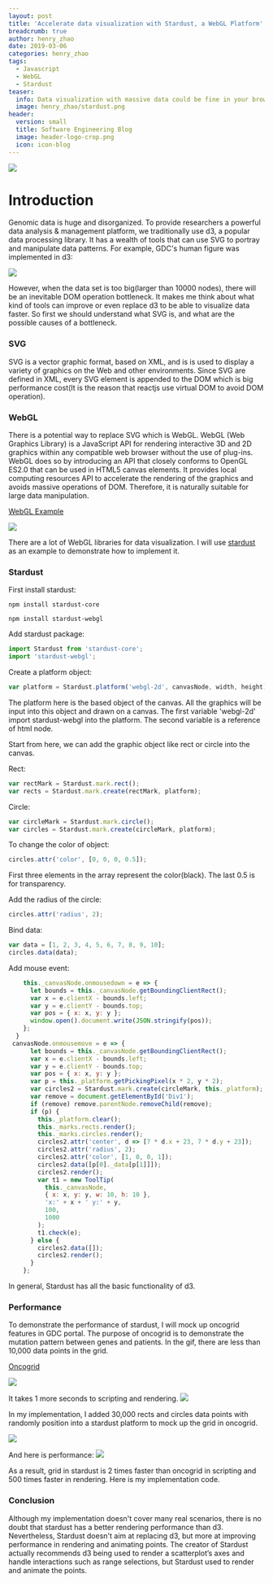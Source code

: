 ```yaml
---
layout: post
title: 'Accelerate data visualization with Stardust, a WebGL Platform'
breadcrumb: true
author: henry_zhao
date: 2019-03-06
categories: henry_zhao
tags:
  - Javascript
  - WebGL
  - Stardust
teaser:
  info: Data visualization with massive data could be fine in your browser
  image: henry_zhao/stardust.png
header:
  version: small
  title: Software Engineering Blog
  image: header-logo-crop.png
  icon: icon-blog
---
```


<image src="{{ site.urlimg }}/henry_zhao/future_world.jpg" />

# Introduction

Genomic data is huge and disorganized. To provide researchers a powerful data analysis & management platform, we traditionally use d3, a popular data processing library. It has a wealth of tools that can use SVG to portray and manipulate data patterns.
For example, GDC's human figure was implemented in d3:

<image src="{{ site.urlimg }}/henry_zhao/human_body.png" />

However, when the data set is too big(larger than 10000 nodes), there will be an inevitable DOM operation bottleneck. It makes me think about what kind of tools can improve or even replace d3 to be able to visualize data faster.
So first we should understand what SVG is, and what are the possible causes of a bottleneck.

### SVG

SVG is a vector graphic format, based on XML, and is is used to display a variety of graphics on the Web and other environments. Since SVG are defined in XML, every SVG element is appended to the DOM which is big performance cost(It is the reason that reactjs use virtual DOM to avoid DOM operation).

### WebGL

There is a potential way to replace SVG which is WebGL. WebGL (Web Graphics Library) is a JavaScript API for rendering interactive 3D and 2D graphics within any compatible web browser without the use of plug-ins. WebGL does so by introducing an API that closely conforms to OpenGL ES2.0 that can be used in HTML5 canvas elements. It provides local computing resources API to accelerate the rendering of the graphics and avoids massive operations of DOM. Therefore, it is naturally suitable for large data manipulation.

[WebGL Example](https://webglsamples.org/)

<image src="{{ site.urlimg }}/henry_zhao/webgl_building.gif" />

There are a lot of WebGL libraries for data visualization. I will use [stardust](https://stardustjs.github.io/) as an example to demonstrate how to implement it.

### Stardust

First install stardust:

`npm install stardust-core` <br />

`npm install stardust-webgl`

Add stardust package:

```javascript
import Stardust from 'stardust-core';
import 'stardust-webgl';
```

Create a platform object:

```javascript
var platform = Stardust.platform('webgl-2d', canvasNode, width, height);
```

The platform here is the based object of the canvas. All the graphics will be input into this object and drawn on a canvas. The first variable 'webgl-2d' import stardust-webgl into the platform. The second variable is a reference of html node.

Start from here, we can add the graphic object like rect or circle into the canvas.

Rect:

```javascript
var rectMark = Stardust.mark.rect();
var rects = Stardust.mark.create(rectMark, platform);
```

Circle:

```javascript
var circleMark = Stardust.mark.circle();
var circles = Stardust.mark.create(circleMark, platform);
```

To change the color of object:

```javascript
circles.attr('color', [0, 0, 0, 0.5]);
```

First three elements in the array represent the color(black). The last 0.5 is for transparency.

Add the radius of the circle:

```javascript
circles.attr('radius', 2);
```

Bind data:

```javascript
var data = [1, 2, 3, 4, 5, 6, 7, 8, 9, 10];
circles.data(data);
```

Add mouse event:

```javascript
    this._canvasNode.onmousedown = e => {
      let bounds = this._canvasNode.getBoundingClientRect();
      var x = e.clientX - bounds.left;
      var y = e.clientY - bounds.top;
      var pos = { x: x, y: y };
      window.open().document.write(JSON.stringify(pos));
    };
  }
 canvasNode.onmousemove = e => {
      let bounds = this._canvasNode.getBoundingClientRect();
      var x = e.clientX - bounds.left;
      var y = e.clientY - bounds.top;
      var pos = { x: x, y: y };
      var p = this._platform.getPickingPixel(x * 2, y * 2);
      var circles2 = Stardust.mark.create(circleMark, this._platform);
      var remove = document.getElementById('Div1');
      if (remove) remove.parentNode.removeChild(remove);
      if (p) {
        this._platform.clear();
        this._marks.rects.render();
        this._marks.circles.render();
        circles2.attr('center', d => [7 * d.x + 23, 7 * d.y + 23]);
        circles2.attr('radius', 2);
        circles2.attr('color', [1, 0, 0, 1]);
        circles2.data([p[0]._data[p[1]]]);
        circles2.render();
        var t1 = new ToolTip(
          this._canvasNode,
          { x: x, y: y, w: 10, h: 10 },
          'x:' + x + ' y:' + y,
          100,
          1000
        );
        t1.check(e);
      } else {
        circles2.data([]);
        circles2.render();
      }
    };
```

In general, Stardust has all the basic functionality of d3.

### Performance

To demonstrate the performance of stardust, I will mock up oncogrid features in GDC portal. The purpose of oncogrid is to demonstrate the mutation pattern between genes and patients. In the gif, there are less than 10,000 data points in the grid.

[Oncogrid](https://portal.gdc.cancer.gov/exploration?searchTableTab=oncogrid)

<image src="{{ site.urlimg }}/henry_zhao/oncogrid_demo.gif" />

It takes 1 more seconds to scripting and rendering.
<image src="{{ site.urlimg }}/henry_zhao/oncogrid_performance.png" />

In my implementation, I added 30,000 rects and circles data points with randomly position into a stardust platform to mock up the grid in oncogrid.

<image src="{{ site.urlimg }}/henry_zhao/stardust_grid.png" />

And here is performance:
<image src="{{ site.urlimg }}/henry_zhao/stardust_performance.png" />

As a result, grid in stardust is 2 times faster than oncogrid in scripting and 500 times faster in rendering. Here is my implementation code.

<script async src="//jsfiddle.net/yuanhengzhao/x1mq5bgc/embed/"></script>

### Conclusion

Although my implementation doesn't cover many real scenarios, there is no doubt that stardust has a better rendering performance than d3. Nevertheless, Stardust doesn't aim at replacing d3, but more at improving performance in rendering and animating points. The creator of Stardust actually recommends d3 being used to render a scatterplot’s axes and handle interactions such as range selections, but Stardust used to render and animate the points.
